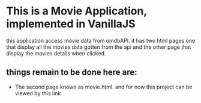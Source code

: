 # This is a Movie Application, implemented in VanillaJS
this application access movie data from omdbAPI.
it has two html pages one that display all the movies data gotten from the api
and the other page that display the movies details when clicked.

## things remain to be done here are:

* The second page known as movie.html.
and for now this project can be viewed by this link 
